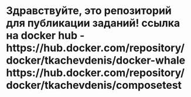 
<h1>Здравствуйте, это репозиторий для публикации заданий!
ссылка на docker hub - https://hub.docker.com/repository/docker/tkachevdenis/docker-whale
  https://hub.docker.com/repository/docker/tkachevdenis/composetest
